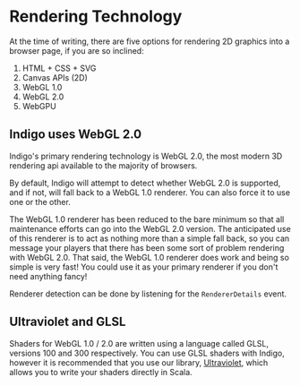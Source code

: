 # Rendering Technology

At the time of writing, there are five options for rendering 2D graphics into a browser page, if you are so inclined:

1. HTML + CSS + SVG
2. Canvas APIs (2D)
3. WebGL 1.0
4. WebGL 2.0
5. WebGPU

## Indigo uses WebGL 2.0

Indigo's primary rendering technology is WebGL 2.0, the most modern 3D rendering api available to the majority of browsers.

By default, Indigo will attempt to detect whether WebGL 2.0 is supported, and if not, will fall back to a WebGL 1.0 renderer. You can also force it to use one or the other.

The WebGL 1.0 renderer has been reduced to the bare minimum so that all maintenance efforts can go into the WebGL 2.0 version. The anticipated use of this renderer is to act as nothing more than a simple fall back, so you can message your players that there has been some sort of problem rendering with WebGL 2.0. That said, the WebGL 1.0 renderer does work and being so simple is very fast! You could use it as your primary renderer if you don't need anything fancy!

Renderer detection can be done by listening for the `RendererDetails` event.

## Ultraviolet and GLSL

Shaders for WebGL 1.0 / 2.0 are written using a language called GLSL, versions 100 and 300 respectively. You can use GLSL shaders with Indigo, however it is recommended that you use our library, [Ultraviolet](https://github.com/PurpleKingdomGames/ultraviolet), which allows you to write your shaders directly in Scala.